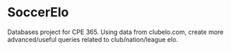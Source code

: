 # SoccerElo
Databases project for CPE 365. Using data from clubelo.com, create more advanced/useful queries related to club/nation/league elo.
